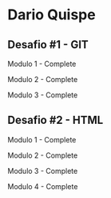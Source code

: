 # Dario Quispe

## Desafio #1 - GIT
Modulo 1 - Complete

Modulo 2 - Complete

Modulo 3 - Complete

## Desafio #2 - HTML
Modulo 1 - Complete

Modulo 2 - Complete

Modulo 3 - Complete

Modulo 4 - Complete